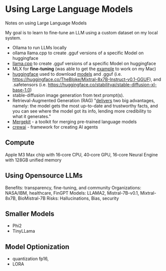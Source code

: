 # Using Large Language Models
Notes on using Large Language Models

My goal is to learn to fine-tune an LLM using a custom dataset on my local system.

- Ollama to run LLMs locally
- ollama llama.cpp to create .gguf versions of a specific Model on huggingface
- [llama.cpp](https://github.com/ggerganov/llama.cpp) to create .gguf versions of a specific Model on huggingface
- MLX for **fine-tuning** (was able to get the [example](https://github.com/ml-explore/mlx-examples/tree/main/lora) to work on my Mac)
- [huggingface](https://huggingface.co/) used to download [models](https://huggingface.co/models) and .gguf (i.e. https://huggingface.co/TheBloke/Mixtral-8x7B-Instruct-v0.1-GGUF), and .safetensors (i.e. https://huggingface.co/stabilityai/stable-diffusion-xl-base-1.0)
- stable-diffusion image generation from text prompt(s).
- Retrieval-Augmented Generation (RAG) "[delivers](https://www.youtube.com/watch?v=T-D1OfcDW1M) two big advantages, namely: the model gets the most up-to-date and trustworthy facts, and you can see where the model got its info, lending more credibility to what it generates."
- [Mergekit](https://github.com/arcee-ai/mergekit/tree/main) - a toolkit for merging pre-trained language models
- [crewai](https://docs.crewai.com/) - framework for creating AI agents

## Compute

Apple M3 Max chip with 16‑core CPU, 40‑core GPU, 16‑core Neural Engine with 128GB unified memory

## Using Opensource LLMs

Benefits: transparency, fine-tuning, and community
Organizations: NASA/IBM, healthcare, FinGPT
Models: LLAMA2, Mistral-7B-v0.1, Mixtral-8x7B, BioMistral-7B
Risks: Hallucinations, Bias, security

## Smaller Models
- Phi2
- TinyLLama

## Model Optionization
- quantization fp16, 
- LORA

